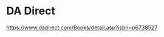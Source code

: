 <!--
id: 285307834
link: http://kevinisom.info/post/285307834/da-direct
slug: da-direct
date: Wed Dec 16 2009 13:22:29 GMT+1300 (NZDT)
raw: {"blog_name":"kevinisom","id":285307834,"post_url":"http://kevinisom.info/post/285307834/da-direct","slug":"da-direct","type":"link","date":"2009-12-16 00:22:29 GMT","timestamp":1260922949,"state":"published","format":"html","reblog_key":"Rja9dev5","tags":[],"short_url":"http://tmblr.co/Zw68YyH0NEw","highlighted":[],"feed_item":"https://www.dadirect.com/Books/detail.asp?isbn=p6738527","from_feed_id":"650234","note_count":0,"title":"DA Direct","url":"https://www.dadirect.com/Books/detail.asp?isbn=p6738527","description":""}
publish: 2009-12-016
tags: 
title: DA Direct
-->


DA Direct
=========

<https://www.dadirect.com/Books/detail.asp?isbn=p6738527>

